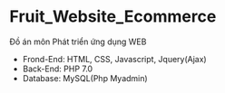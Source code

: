 # Fruit_Website_Ecommerce
Đồ án môn Phát triển ứng dụng WEB

- Frond-End: HTML, CSS, Javascript, Jquery(Ajax)
- Back-End: PHP 7.0
- Database: MySQL(Php Myadmin)
